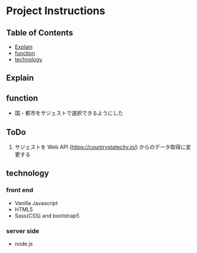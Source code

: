 # Project Instructions

## Table of Contents

- [Explain](#Explain)
- [function](#function)
- [technology](#technology)

## Explain

## function

- 国・都市をサジェストで選択できるようにした

## ToDo

1. サジェストを Web API (https://countrystatecity.in/) からのデータ取得に変更する

## technology

### front end

- Vanilla Javascript
- HTML5
- Sass(CSS) and bootstrap5

### server side

- node.js
